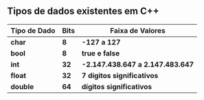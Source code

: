 ## Tipos de dados existentes em C++



| Tipo de Dado  |  Bits | Faixa de Valores |
|------|-------|--------|
| **char** | **8** |**-127 a 127**  |
| **bool** | **8** | **true e false** |
| **int** | **32** | **-2.147.438.647 a 2.147.483.647** |
| **float** | **32** | **7 digitos significativos** |
| **double** | **64** | **dígitos significativos** |

